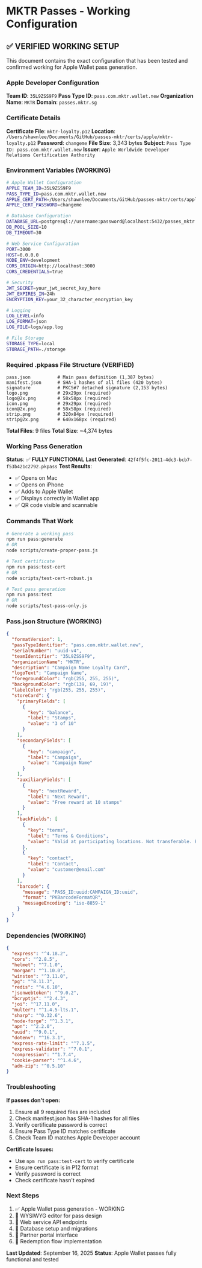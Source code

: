 # MKTR Passes - Working Configuration

## ✅ VERIFIED WORKING SETUP

This document contains the exact configuration that has been tested and confirmed working for Apple Wallet pass generation.

### Apple Developer Configuration

**Team ID**: `35L9ZSS9F9`
**Pass Type ID**: `pass.com.mktr.wallet.new`
**Organization Name**: `MKTR`
**Domain**: `passes.mktr.sg`

### Certificate Details

**Certificate File**: `mktr-loyalty.p12`
**Location**: `/Users/shawnlee/Documents/GitHub/passes-mktr/certs/apple/mktr-loyalty.p12`
**Password**: `changeme`
**File Size**: 3,343 bytes
**Subject**: `Pass Type ID: pass.com.mktr.wallet.new`
**Issuer**: `Apple Worldwide Developer Relations Certification Authority`

### Environment Variables (WORKING)

```bash
# Apple Wallet Configuration
APPLE_TEAM_ID=35L9ZSS9F9
PASS_TYPE_ID=pass.com.mktr.wallet.new
APPLE_CERT_PATH=/Users/shawnlee/Documents/GitHub/passes-mktr/certs/apple/mktr-loyalty.p12
APPLE_CERT_PASSWORD=changeme

# Database Configuration
DATABASE_URL=postgresql://username:password@localhost:5432/passes_mktr
DB_POOL_SIZE=10
DB_TIMEOUT=30

# Web Service Configuration
PORT=3000
HOST=0.0.0.0
NODE_ENV=development
CORS_ORIGIN=http://localhost:3000
CORS_CREDENTIALS=true

# Security
JWT_SECRET=your_jwt_secret_key_here
JWT_EXPIRES_IN=24h
ENCRYPTION_KEY=your_32_character_encryption_key

# Logging
LOG_LEVEL=info
LOG_FORMAT=json
LOG_FILE=logs/app.log

# File Storage
STORAGE_TYPE=local
STORAGE_PATH=./storage
```

### Required .pkpass File Structure (VERIFIED)

```
pass.json          # Main pass definition (1,387 bytes)
manifest.json      # SHA-1 hashes of all files (420 bytes)
signature          # PKCS#7 detached signature (2,153 bytes)
logo.png           # 29x29px (required)
logo@2x.png        # 58x58px (required)
icon.png           # 29x29px (required)
icon@2x.png        # 58x58px (required)
strip.png          # 320x84px (required)
strip@2x.png       # 640x168px (required)
```

**Total Files**: 9 files
**Total Size**: ~4,374 bytes

### Working Pass Generation

**Status**: ✅ **FULLY FUNCTIONAL**
**Last Generated**: `42f4f5fc-2011-4dc3-bcb7-f53b421c2792.pkpass`
**Test Results**: 
- ✅ Opens on Mac
- ✅ Opens on iPhone
- ✅ Adds to Apple Wallet
- ✅ Displays correctly in Wallet app
- ✅ QR code visible and scannable

### Commands That Work

```bash
# Generate a working pass
npm run pass:generate
# OR
node scripts/create-proper-pass.js

# Test certificate
npm run pass:test-cert
# OR
node scripts/test-cert-robust.js

# Test pass generation
npm run pass:test
# OR
node scripts/test-pass-only.js
```

### Pass.json Structure (WORKING)

```json
{
  "formatVersion": 1,
  "passTypeIdentifier": "pass.com.mktr.wallet.new",
  "serialNumber": "uuid-v4",
  "teamIdentifier": "35L9ZSS9F9",
  "organizationName": "MKTR",
  "description": "Campaign Name Loyalty Card",
  "logoText": "Campaign Name",
  "foregroundColor": "rgb(255, 255, 255)",
  "backgroundColor": "rgb(139, 69, 19)",
  "labelColor": "rgb(255, 255, 255)",
  "storeCard": {
    "primaryFields": [
      {
        "key": "balance",
        "label": "Stamps",
        "value": "3 of 10"
      }
    ],
    "secondaryFields": [
      {
        "key": "campaign",
        "label": "Campaign",
        "value": "Campaign Name"
      }
    ],
    "auxiliaryFields": [
      {
        "key": "nextReward",
        "label": "Next Reward",
        "value": "Free reward at 10 stamps"
      }
    ],
    "backFields": [
      {
        "key": "terms",
        "label": "Terms & Conditions",
        "value": "Valid at participating locations. Not transferable. Expires 1 year from issue date."
      },
      {
        "key": "contact",
        "label": "Contact",
        "value": "customer@email.com"
      }
    ],
    "barcode": {
      "message": "PASS_ID:uuid:CAMPAIGN_ID:uuid",
      "format": "PKBarcodeFormatQR",
      "messageEncoding": "iso-8859-1"
    }
  }
}
```

### Dependencies (WORKING)

```json
{
  "express": "^4.18.2",
  "cors": "^2.8.5",
  "helmet": "^7.1.0",
  "morgan": "^1.10.0",
  "winston": "^3.11.0",
  "pg": "^8.11.3",
  "redis": "^4.6.10",
  "jsonwebtoken": "^9.0.2",
  "bcryptjs": "^2.4.3",
  "joi": "^17.11.0",
  "multer": "^1.4.5-lts.1",
  "sharp": "^0.32.6",
  "node-forge": "^1.3.1",
  "apn": "^2.2.0",
  "uuid": "^9.0.1",
  "dotenv": "^16.3.1",
  "express-rate-limit": "^7.1.5",
  "express-validator": "^7.0.1",
  "compression": "^1.7.4",
  "cookie-parser": "^1.4.6",
  "adm-zip": "^0.5.10"
}
```

### Troubleshooting

**If passes don't open:**
1. Ensure all 9 required files are included
2. Check manifest.json has SHA-1 hashes for all files
3. Verify certificate password is correct
4. Ensure Pass Type ID matches certificate
5. Check Team ID matches Apple Developer account

**Certificate Issues:**
- Use `npm run pass:test-cert` to verify certificate
- Ensure certificate is in P12 format
- Verify password is correct
- Check certificate hasn't expired

### Next Steps

1. ✅ Apple Wallet pass generation - WORKING
2. 🔄 WYSIWYG editor for pass design
3. 🔄 Web service API endpoints
4. 🔄 Database setup and migrations
5. 🔄 Partner portal interface
6. 🔄 Redemption flow implementation

**Last Updated**: September 16, 2025
**Status**: Apple Wallet passes fully functional and tested
